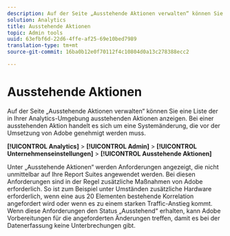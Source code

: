 ```yaml
---
description: Auf der Seite „Ausstehende Aktionen verwalten“ können Sie eine Liste der in Ihrer Analytics-Umgebung ausstehenden Aktionen anzeigen. Bei einer ausstehenden Aktion handelt es sich um eine Systemänderung, die vor der Umsetzung von Adobe genehmigt werden muss.
solution: Analytics
title: Ausstehende Aktionen
topic: Admin tools
uuid: 63efbf6d-22d6-4ffe-af25-69e10bed7989
translation-type: tm+mt
source-git-commit: 16ba0b12e0f70112f4c10804d0a13c278388ecc2

---
```



# Ausstehende Aktionen

Auf der Seite „Ausstehende Aktionen verwalten“ können Sie eine Liste der in Ihrer Analytics-Umgebung ausstehenden Aktionen anzeigen. Bei einer ausstehenden Aktion handelt es sich um eine Systemänderung, die vor der Umsetzung von Adobe genehmigt werden muss.

**[!UICONTROL Analytics]** &gt; **[!UICONTROL Admin]** &gt; **[!UICONTROL Unternehmenseinstellungen]** &gt; **[!UICONTROL Ausstehende Aktionen]**

Unter „Ausstehende Aktionen“ werden Anforderungen angezeigt, die nicht unmittelbar auf Ihre Report Suites angewendet werden. Bei diesen Anforderungen sind in der Regel zusätzliche Maßnahmen von Adobe erforderlich. So ist zum Beispiel unter Umständen zusätzliche Hardware erforderlich, wenn eine aus 20 Elementen bestehende Korrelation angefordert wird oder wenn es zu einem starken Traffic-Anstieg kommt. Wenn diese Anforderungen den Status „Ausstehend“ erhalten, kann Adobe Vorbereitungen für die angeforderten Änderungen treffen, damit es bei der Datenerfassung keine Unterbrechungen gibt.
